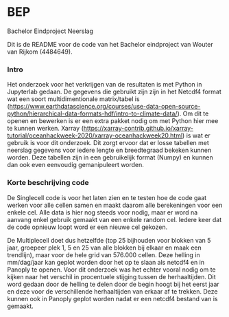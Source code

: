 # BEP
Bachelor Eindproject Neerslag

Dit is de README voor de code van het Bachelor eindproject van Wouter van Rijkom (4484649).

### Intro
Het onderzoek voor het verkrijgen van de resultaten is met Python in Jupyterlab gedaan. De gegevens die gebruikt zijn zijn in het Netcdf4 format wat een soort multidimentionale matrix/tabel is (https://www.earthdatascience.org/courses/use-data-open-source-python/hierarchical-data-formats-hdf/intro-to-climate-data/). Om dit te openen en bewerken is er een extra pakket nodig om met Python hier mee te kunnen werken. Xarray (https://xarray-contrib.github.io/xarray-tutorial/oceanhackweek-2020/xarray-oceanhackweek20.html) is wat er gebruik is voor dit onderzoek. Dit zorgt ervoor dat er losse tabellen met neerslag gegevens voor iedere lengte en breedtegraad bekeken kunnen worden. Deze tabellen zijn in een gebruikelijk format (Numpy) en kunnen dan ook even eenvoudig gemanipuleert worden.

### Korte beschrijving code
De Singlecell code is voor het laten zien en te testen hoe de code gaat werken voor alle cellen samen en maakt daarom alle berekeningen voor een enkele cel. Alle data is hier nog steeds voor nodig, maar er word na aanvang enkel gebruik gemaakt van een enkele random cel. Iedere keer dat de code opnieuw loopt word er een nieuwe cel gekozen.

De Multiplecell doet dus hetzelfde (top 25 bijhouden voor blokken van 5 jaar, groepeer plek 1, 5 en 25 van alle blokken bij elkaar en maak een trendlijn), maar voor de hele grid van 576.000 cellen. Deze helling in mm/dag/jaar kan geplot worden door het op te slaan als netcdf4 en in Panoply te openen. Voor dit onderzoek was het echter vooral nodig om te kijken naar het verschil in procentuele stijging tussen de herhaaltijden. Dit word gedaan door de helling te delen door de begin hoogt bij het eerst jaar en deze voor de verschillende herhaaltijden van erkaar af te trekken. Deze kunnen ook in Panoply geplot worden nadat er een netcdf4 bestand van is gemaakt.
